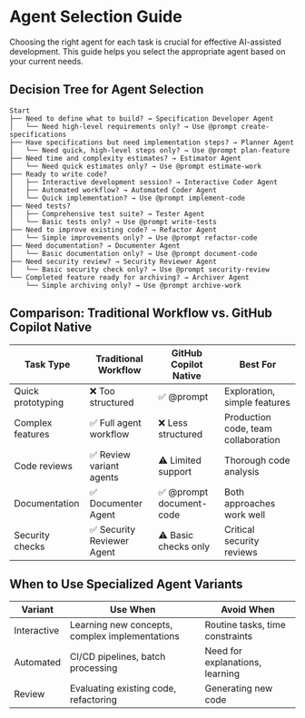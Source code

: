 # Agent Selection Guide

Choosing the right agent for each task is crucial for effective AI-assisted development. This guide helps you select the appropriate agent based on your current needs.

## Decision Tree for Agent Selection

```
Start
├── Need to define what to build? → Specification Developer Agent
│   └── Need high-level requirements only? → Use @prompt create-specifications
├── Have specifications but need implementation steps? → Planner Agent
│   └── Need quick, high-level steps only? → Use @prompt plan-feature
├── Need time and complexity estimates? → Estimator Agent
│   └── Need quick estimates only? → Use @prompt estimate-work
├── Ready to write code?
│   ├── Interactive development session? → Interactive Coder Agent
│   ├── Automated workflow? → Automated Coder Agent
│   └── Quick implementation? → Use @prompt implement-code
├── Need tests?
│   ├── Comprehensive test suite? → Tester Agent
│   └── Basic tests only? → Use @prompt write-tests
├── Need to improve existing code? → Refactor Agent
│   └── Simple improvements only? → Use @prompt refactor-code
├── Need documentation? → Documenter Agent
│   └── Basic documentation only? → Use @prompt document-code
├── Need security review? → Security Reviewer Agent
│   └── Basic security check only? → Use @prompt security-review
└── Completed feature ready for archiving? → Archiver Agent
    └── Simple archiving only? → Use @prompt archive-work
```

## Comparison: Traditional Workflow vs. GitHub Copilot Native

| Task Type | Traditional Workflow | GitHub Copilot Native | Best For |
|-----------|---------------------|----------------------|----------|
| Quick prototyping | ❌ Too structured | ✅ @prompt | Exploration, simple features |
| Complex features | ✅ Full agent workflow | ❌ Less structured | Production code, team collaboration |
| Code reviews | ✅ Review variant agents | ⚠️ Limited support | Thorough code analysis |
| Documentation | ✅ Documenter Agent | ✅ @prompt document-code | Both approaches work well |
| Security checks | ✅ Security Reviewer Agent | ⚠️ Basic checks only | Critical security reviews |

## When to Use Specialized Agent Variants

| Variant | Use When | Avoid When |
|---------|----------|------------|
| Interactive | Learning new concepts, complex implementations | Routine tasks, time constraints |
| Automated | CI/CD pipelines, batch processing | Need for explanations, learning |
| Review | Evaluating existing code, refactoring | Generating new code |
